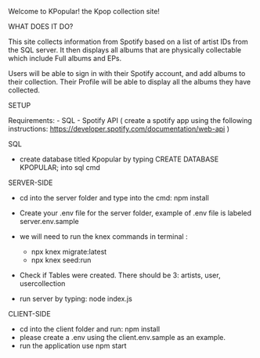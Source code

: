 Welcome to KPopular! the Kpop collection site!

WHAT DOES IT DO?

This site collects information from Spotify based on a list of artist IDs from the SQL server. It then displays all albums that are physically collectable which include Full albums and EPs.

Users will be able to sign in with their Spotify account, and add albums to their collection. Their Profile will be able to display all the albums they have collected.

SETUP

Requirements: - SQL - Spotify API ( create a spotify app using the following instructions: https://developer.spotify.com/documentation/web-api )

SQL

- create database titled Kpopular by typing CREATE DATABASE KPOPULAR; into sql cmd

SERVER-SIDE

- cd into the server folder and type into the cmd: npm install
- Create your .env file for the server folder, example of .env file is labeled server.env.sample
- we will need to run the knex commands in terminal :

  - npx knex migrate:latest
  - npx knex seed:run

- Check if Tables were created. There should be 3: artists, user, usercollection

- run server by typing: node index.js

CLIENT-SIDE

- cd into the client folder and run: npm install
- please create a .env using the client.env.sample as an example.
- run the application use npm start
